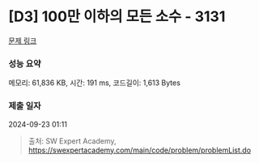 # [D3] 100만 이하의 모든 소수 - 3131 

[문제 링크](https://swexpertacademy.com/main/code/problem/problemDetail.do?contestProbId=AV_6mRsasV8DFAWS) 

### 성능 요약

메모리: 61,836 KB, 시간: 191 ms, 코드길이: 1,613 Bytes

### 제출 일자

2024-09-23 01:11



> 출처: SW Expert Academy, https://swexpertacademy.com/main/code/problem/problemList.do